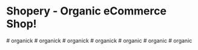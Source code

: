 # Shopery - Organic eCommerce Shop!
#   o r g a n i c k  
 #   o r g a n i c k  
 #   o r g a n i c k  
 #   o r g a n i c k  
 #   o r g a n i c  
 #   o r g a n i c  
 #   o r g a n i c  
 